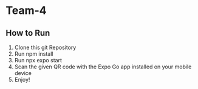 # Team-4
## How to Run
1. Clone this git Repository
2. Run npm install
3. Run npx expo start
4. Scan the given QR code with the Expo Go app installed on your mobile device
5. Enjoy!
